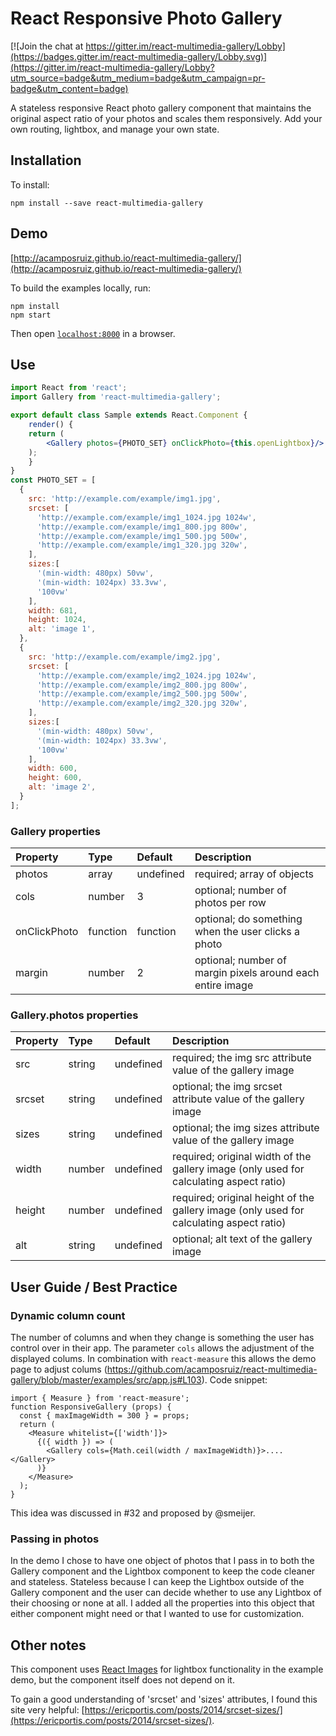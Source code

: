 # React Responsive Photo Gallery

[![Join the chat at https://gitter.im/react-multimedia-gallery/Lobby](https://badges.gitter.im/react-multimedia-gallery/Lobby.svg)](https://gitter.im/react-multimedia-gallery/Lobby?utm_source=badge&utm_medium=badge&utm_campaign=pr-badge&utm_content=badge)

A stateless responsive React photo gallery component that maintains the original aspect ratio of your photos and scales them responsively.
Add your own routing, lightbox, and manage your own state. 

## Installation

To install:

```
npm install --save react-multimedia-gallery
```

## Demo

[http://acamposruiz.github.io/react-multimedia-gallery/](http://acamposruiz.github.io/react-multimedia-gallery/)

To build the examples locally, run:

```
npm install
npm start
```

Then open [`localhost:8000`](http://localhost:8000) in a browser.

## Use

```jsx
import React from 'react';
import Gallery from 'react-multimedia-gallery';

export default class Sample extends React.Component {
    render() {
	return (
	    <Gallery photos={PHOTO_SET} onClickPhoto={this.openLightbox}/>
	);
    }
}
const PHOTO_SET = [
  {
    src: 'http://example.com/example/img1.jpg',
    srcset: [
      'http://example.com/example/img1_1024.jpg 1024w',
      'http://example.com/example/img1_800.jpg 800w',
      'http://example.com/example/img1_500.jpg 500w',
      'http://example.com/example/img1_320.jpg 320w',
    ],
    sizes:[
      '(min-width: 480px) 50vw',
      '(min-width: 1024px) 33.3vw',
      '100vw'
    ],
    width: 681,
    height: 1024,
    alt: 'image 1',
  },
  {
    src: 'http://example.com/example/img2.jpg',
    srcset: [
      'http://example.com/example/img2_1024.jpg 1024w',
      'http://example.com/example/img2_800.jpg 800w',
      'http://example.com/example/img2_500.jpg 500w',
      'http://example.com/example/img2_320.jpg 320w',
    ],
    sizes:[
      '(min-width: 480px) 50vw',
      '(min-width: 1024px) 33.3vw',
      '100vw'
    ],
    width: 600,
    height: 600,
    alt: 'image 2',
  }
];

```

### Gallery properties

Property        |       Type            |       Default         |       Description
:-----------------------|:--------------|:--------------|:--------------------------------
photos | array  | undefined  | required; array of objects
cols | number  | 3  | optional; number of photos per row
onClickPhoto | function  | function  | optional; do something when the user clicks a photo
margin | number  | 2  | optional; number of margin pixels around each entire image 

### Gallery.photos properties

Property        |       Type            |       Default         |       Description
:-----------------------|:--------------|:--------------|:--------------------------------
src     |       string    |       undefined    |       required; the img src attribute value of the gallery image
srcset     |       string    |       undefined    |       optional; the img srcset attribute value of the gallery image
sizes     |       string    |       undefined    |       optional; the img sizes attribute value of the gallery image
width | number  | undefined  | required; original width of the gallery image (only used for calculating aspect ratio)
height  | number  | undefined | required; original height of the gallery image (only used for calculating aspect ratio)
alt  | string  | undefined | optional; alt text of the gallery image


## User Guide / Best Practice

### Dynamic column count

The number of columns and when they change is something the user has control over in their app. The parameter `cols` allows the adjustment of the displayed colums. In combination with `react-measure` this allows the demo page to adjust colums (https://github.com/acamposruiz/react-multimedia-gallery/blob/master/examples/src/app.js#L103). Code snippet:

```
import { Measure } from 'react-measure';
function ResponsiveGallery (props) {
  const { maxImageWidth = 300 } = props;
  return (
    <Measure whitelist={['width']}>
      {({ width }) => (
        <Gallery cols={Math.ceil(width / maxImageWidth)}>....</Gallery>
      )}
    </Measure>
  );
}
```
This idea was discussed in #32 and proposed by @smeijer.

### Passing in photos

In the demo I chose to have one object of photos that I pass in to both the Gallery component and the Lightbox component to keep the code cleaner and stateless.  Stateless because I can keep the Lightbox outside of the Gallery component and the user can decide whether to use any Lightbox of their choosing or none at all. I added all the properties into this object that either component might need or that I wanted to use for customization.

## Other notes
This component uses [React Images](https://github.com/jossmac/react-images) for lightbox functionality in the example demo, but the component itself does not depend on it. 

To gain a good understanding of 'srcset' and 'sizes' attributes, I found this site very helpful: [https://ericportis.com/posts/2014/srcset-sizes/](https://ericportis.com/posts/2014/srcset-sizes/).


